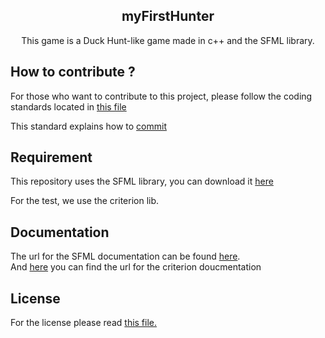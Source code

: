 
<h2 align="center">myFirstHunter</h2>
<p align='center'>
This game is a Duck Hunt-like game made in c++ and the SFML library.
<br>
</p>

<h2>How to contribute ?</h2>

For those who want to contribute to this project, please follow the coding standards located in [this file](docs/cppRules.md)

This standard explains how to [commit](docs/commitRules.md)

<h2>Requirement</h2>

This repository uses the SFML library, you can download it [here](https://www.sfml-dev.org/)

For the test, we use the criterion lib.


<h2>Documentation</h2>

The url for the SFML documentation can be found [here](https://www.sfml-dev.org/documentation/2.5.1/).<br>
And [here](https://criterion.readthedocs.io/en/master/index.html) you can find the url for the criterion doucmentation


<h2>License</h2>

For the license please read [this file.](LICENSE.md)